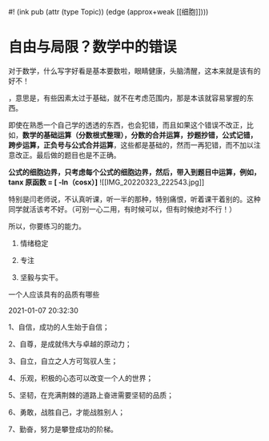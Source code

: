 #! (ink pub (attr (type Topic)) (edge (approx+weak [[细胞]])))

# 自由与局限？数学中的错误

对于数学，什么写字好看是基本要数啦，眼睛健康，头脑清醒，这本来就是该有的好不！

，意思是，有些因素太过于基础，就不在考虑范围内，那是本该就容易掌握的东西。

  

即使在熟悉一个自己学的透透的东西，也会犯错，而且如果这个错误不改正，比如，**数学的基础运算（分数根式整理），分数的合并运算，抄题抄错，公式记错，跨步运算，正负号与公式合并运算**，这些都是基础的，然而一再犯错，而不加以注意改正。最后做的题目也是不正确。

  

**公式的细胞边界，只考虑每个公式的细胞边界，然后，带入到题目中运算，例如，tanx 原函数 = [ -ln（cosx）]**
![[IMG_20220323_222543.jpg]]

  

  

特别是闫老师说，不认真听课，听一半的那种，特别痛恨，听着课干着别的。这种同学就活该考不好。（可别一心二用，有时候可以，但有时候绝对不行！）

  

所以，你要练习的能力。

  

1.  情绪稳定
    
2.  专注
    
3.  坚毅与实干。
    

  

  

一个人应该具有的品质有哪些

2021-01-07 20:32:30

1、自信，成功的人生始于自信；

2、自尊，是成就伟大与卓越的原动力；

3、自立，自立之人方可驾驭人生；

4、乐观，积极的心态可以改变一个人的世界；

5、坚韧，在充满荆棘的道路上奋进需要坚韧的品质；

6、勇敢，战胜自己，才能战胜别人；

7、勤奋，努力是攀登成功的阶梯。